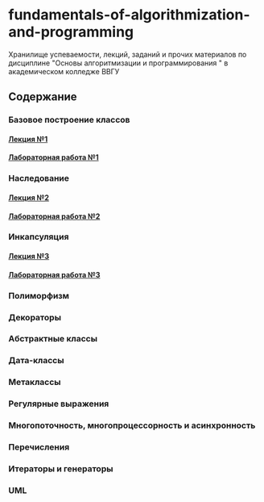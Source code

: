 # fundamentals-of-algorithmization-and-programming
Хранилище успеваемости, лекций, заданий и прочих материалов по дисциплине "Основы алгоритмизации и программирования " в академическом колледже ВВГУ

## Содержание

### Базовое построение классов

#### [Лекция №1](lecs/lec1.ipynb)
#### [Лабораторная работа №1](labs/lab1.md)

### Наследование

#### [Лекция №2](lecs/lec2.ipynb)
#### [Лабораторная работа №2](labs/lab2.md)

### Инкапсуляция

#### [Лекция №3](lecs/lec3.ipynb)
#### [Лабораторная работа №3](labs/lab3.md)

### Полиморфизм
### Декораторы
### Абстрактные классы
### Дата-классы
### Метаклассы
### Регулярные выражения
### Многопоточность, многопроцессорность и асинхронность
### Перечисления
### Итераторы и генераторы
### UML
